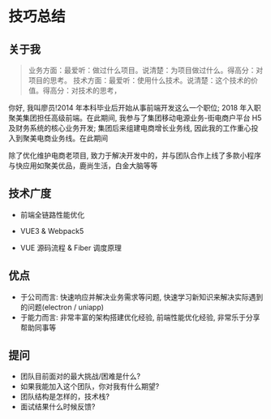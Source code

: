 # 技巧总结

## 关于我

> 业务方面：最爱听：做过什么项目。说清楚：为项目做过什么。得高分：对项目的思考。
> 技术方面：最爱听：使用什么技术。说清楚：这个技术的价值。得高分：对技术的思考，

你好, 我叫廖员!2014 年本科毕业后开始从事前端开发这么一个职位; 2018 年入职聚美集团担任高级前端。在此期间, 我参与了集团移动电源业务-街电商户平台 H5 及财务系统的核心业务开发; 集团后来组建电商增长业务线, 因此我的工作重心投入到聚美电商业务线。在此期间

除了优化维护电商老项目, 致力于解决开发中的，并与团队合作上线了多款小程序与快应用如聚美优品，鹿尚生活，白金大脑等等

## 技术广度

- 前端全链路性能优化

- VUE3 & Webpack5

- VUE 源码流程 & Fiber 调度原理

## 优点

- 于公司而言: 快速响应并解决业务需求等问题, 快速学习新知识来解决实际遇到的问题(electron / uniapp)
- 于能力而言: 非常丰富的架构搭建优化经验, 前端性能优化经验, 非常乐于分享帮助同事等

## 提问

- 团队目前面对的最大挑战/困难是什么?
- 如果我能加入这个团队，你对我有什么期望?
- 团队结构是怎样的，技术栈?
- 面试结果什么时候反馈?
